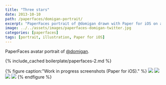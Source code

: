 ```yaml
---
title: "Three stars"
date: 2013-10-10
path: /paperfaces/domigan-portrait/
excerpt: "PaperFaces portrait of @domigan drawn with Paper for iOS on an iPad."
image: ../../assets/images/paperfaces-domigan-twitter.jpg
categories: [paperfaces]
tags: [portrait, illustration, Paper for iOS]
---
```


PaperFaces avatar portrait of <a href="https://twitter.com/domigan">@domigan</a>.

{% include_cached boilerplate/paperfaces-2.md %}

{% figure caption:"Work in progress screenshots (Paper for iOS)." %}
[![](../../assets/images/paperfaces-domigan-process-1-600.jpg)](../../assets/images/paperfaces-domigan-process-1-lg.jpg)
[![](../../assets/images/paperfaces-domigan-process-2-600.jpg)](../../assets/images/paperfaces-domigan-process-2-lg.jpg)
[![](../../assets/images/paperfaces-domigan-process-3-600.jpg)](../../assets/images/paperfaces-domigan-process-3-lg.jpg)
[![](../../assets/images/paperfaces-domigan-process-4-600.jpg)](../../assets/images/paperfaces-domigan-process-4-lg.jpg)
{% endfigure %}
